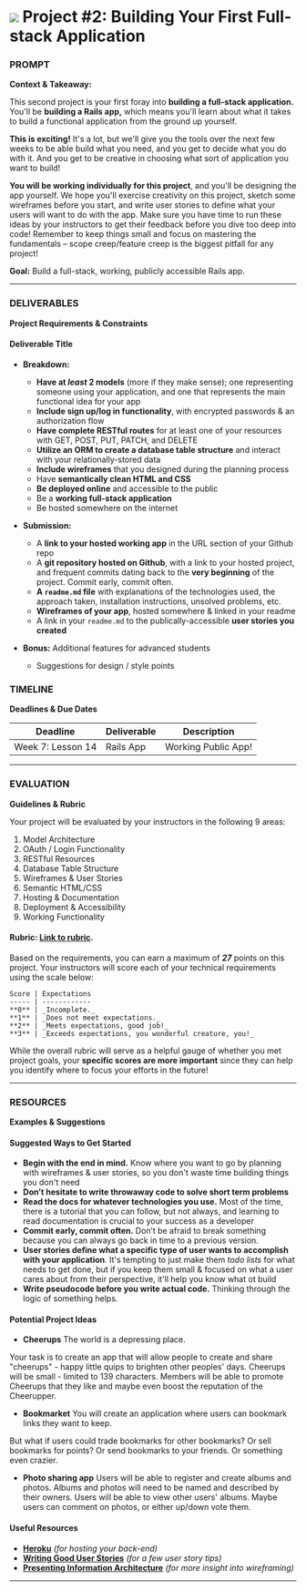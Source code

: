 # ![](https://ga-dash.s3.amazonaws.com/production/assets/logo-9f88ae6c9c3871690e33280fcf557f33.png) Project #2: Building Your First Full-stack Application

### PROMPT
**Context & Takeaway:**

This second project is your first foray into **building a full-stack application.** You'll be **building a Rails app,** which means you'll learn about what it takes to build a functional application from the ground up yourself.

**This is exciting!** It's a lot, but we'll give you the tools over the next few weeks to be able build what you need, and you get to decide what you do with it. And you get to be creative in choosing what sort of application you want to build!

**You will be working individually for this project**, and you'll be designing the app yourself. We hope you'll exercise creativity on this project, sketch some wireframes before you start, and write user stories to define what your users will want to do with the app. Make sure you have time to run these ideas by your instructors to get their feedback before you dive too deep into code! Remember to keep things small and focus on mastering the fundamentals – scope creep/feature creep is the biggest pitfall for any project!

**Goal:** Build a full-stack, working, publicly accessible Rails app.

---
### DELIVERABLES
**Project Requirements & Constraints**

#### Deliverable Title
- **Breakdown:**
  * **Have at _least_ 2 models** (more if they make sense); one representing someone using your application, and one that represents the main functional idea for your app
  * **Include sign up/log in functionality**, with encrypted passwords & an authorization flow
  * **Have complete RESTful routes** for at least one of your resources with GET, POST, PUT, PATCH, and DELETE
  * **Utilize an ORM to create a database table structure** and interact with your relationally-stored data
  * **Include wireframes** that you designed during the planning process
  * Have **semantically clean HTML and CSS**
  * **Be deployed online** and accessible to the public
  * Be a **working full-stack application**
  * Be hosted somewhere on the internet

- **Submission:**
    - A **link to your hosted working app** in the URL section of your Github repo
    - A **git repository hosted on Github**, with a link to your hosted project,  and frequent commits dating back to the **very beginning** of the project. Commit early, commit often.
    - **A ``readme.md`` file** with explanations of the technologies used, the approach taken, installation instructions, unsolved problems, etc.
    - **Wireframes of your app**, hosted somewhere & linked in your readme
    - A link in your ``readme.md`` to the publically-accessible **user stories you created**

- **Bonus:** Additional features for advanced students
    - Suggestions for design / style points

### TIMELINE
**Deadlines & Due Dates**

| Deadline | Deliverable| Description |
|:-:|---|---|
| Week 7: Lesson 14 | Rails App  | Working Public App!  |

---

### EVALUATION
**Guidelines & Rubric** 

Your project will be evaluated by your instructors in the following 9 areas:

1. Model Architecture
2. OAuth / Login Functionality
3. RESTful Resources
4. Database Table Structure
5. Wireframes & User Stories
6. Semantic HTML/CSS
7. Hosting & Documentation
8. Deployment & Accessibility 
9. Working Functionality

#### Rubric: [Link to rubric](#). 

Based on the requirements, you can earn a maximum of ***27*** points on this project. Your instructors will score each of your technical requirements using the scale below:

    Score | Expectations
    ----- | ------------
    **0** | _Incomplete._
    **1** | _Does not meet expectations._
    **2** | _Meets expectations, good job!_
    **3** | _Exceeds expectations, you wonderful creature, you!_

While the overall rubric will serve as a helpful gauge of whether you met project goals, your __specific scores are more important__ since they can help you identify where to focus your efforts in the future!

---

### RESOURCES
**Examples & Suggestions**

#### Suggested Ways to Get Started
* **Begin with the end in mind.** Know where you want to go by planning with wireframes & user stories, so you don't waste time building things you don't need
* **Don’t hesitate to write throwaway code to solve short term problems**
* **Read the docs for whatever technologies you use.** Most of the time, there is a tutorial that you can follow, but not always, and learning to read documentation is crucial to your success as a developer
* **Commit early, commit often.** Don’t be afraid to break something because you can always go back in time to a previous version.
* **User stories define what a specific type of user wants to accomplish with your application**. It's tempting to just make them _todo lists_ for what needs to get done, but if you keep them small & focused on what a user cares about from their perspective, it'll help you know what ot build
* **Write pseudocode before you write actual code.** Thinking through the logic of something helps.


#### Potential Project Ideas

- **Cheerups**
The world is a depressing place.

Your task is to create an app that will allow people to create and share "cheerups" - happy little quips to brighten other peoples' days. Cheerups will be small - limited to 139 characters. Members will be able to promote Cheerups that they like and maybe even boost the reputation of the Cheerupper.

- **Bookmarket**
You will create an application where users can bookmark links they want to keep.

But what if users could trade bookmarks for other bookmarks? Or sell bookmarks for points? Or send bookmarks to your friends. Or something even crazier.

- **Photo sharing app**
Users will be able to register and create albums and photos. Albums and photos will need to be named and described by their owners. Users will be able to view other users' albums. Maybe users can comment on photos, or either up/down vote them.


#### Useful Resources

* **[Heroku](http://www.heroku.com)** _(for hosting your back-end)_
* **[Writing Good User Stories](http://www.mariaemerson.com/user-stories/)** _(for a few user story tips)_
* **[Presenting Information Architecture](http://webstyleguide.com/wsg3/3-information-architecture/4-presenting-information.html)** _(for more insight into wireframing)_

---
